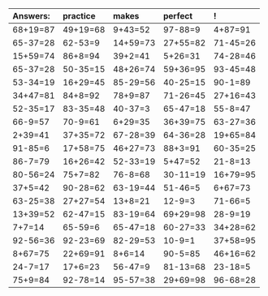 | Answers: | practice | makes | perfect | ! |
| :--- | :--- | :--- | :--- | :--- |
| 68+19=87 | 49+19=68 | 9+43=52 | 97-88=9 | 4+87=91 | 
| 65-37=28 | 62-53=9 | 14+59=73 | 27+55=82 | 71-45=26 | 
| 15+59=74 | 86+8=94 | 39+2=41 | 5+26=31 | 74-28=46 | 
| 65-37=28 | 50-35=15 | 48+26=74 | 59+36=95 | 93-45=48 | 
| 53-34=19 | 16+29=45 | 85-29=56 | 40-25=15 | 90-1=89 | 
| 34+47=81 | 84+8=92 | 78+9=87 | 71-26=45 | 27+16=43 | 
| 52-35=17 | 83-35=48 | 40-37=3 | 65-47=18 | 55-8=47 | 
| 66-9=57 | 70-9=61 | 6+29=35 | 36+39=75 | 63-27=36 | 
| 2+39=41 | 37+35=72 | 67-28=39 | 64-36=28 | 19+65=84 | 
| 91-85=6 | 17+58=75 | 46+27=73 | 88+3=91 | 60-35=25 | 
| 86-7=79 | 16+26=42 | 52-33=19 | 5+47=52 | 21-8=13 | 
| 80-56=24 | 75+7=82 | 76-8=68 | 30-11=19 | 16+79=95 | 
| 37+5=42 | 90-28=62 | 63-19=44 | 51-46=5 | 6+67=73 | 
| 63-25=38 | 27+27=54 | 13+8=21 | 12-9=3 | 71-66=5 | 
| 13+39=52 | 62-47=15 | 83-19=64 | 69+29=98 | 28-9=19 | 
| 7+7=14 | 65-59=6 | 65-47=18 | 60-27=33 | 34+28=62 | 
| 92-56=36 | 92-23=69 | 82-29=53 | 10-9=1 | 37+58=95 | 
| 8+67=75 | 22+69=91 | 8+6=14 | 90-5=85 | 46+16=62 | 
| 24-7=17 | 17+6=23 | 56-47=9 | 81-13=68 | 23-18=5 | 
| 75+9=84 | 92-78=14 | 95-57=38 | 29+69=98 | 96-68=28 | 
